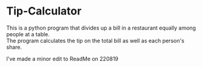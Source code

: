 # Tip-Calculator
This is a python program that divides up a bill in a restaurant equally among people at a table.  
The program calculates the tip on the total bill as well as each person's share.

I've made a minor edit to ReadMe on 220819
